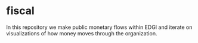 # fiscal

In this repository we make public monetary flows within EDGI and iterate on visualizations of how money moves through the organization.
